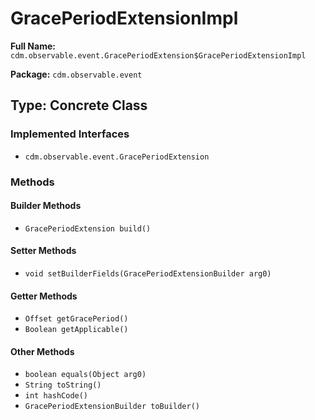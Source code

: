 # GracePeriodExtensionImpl

**Full Name:** `cdm.observable.event.GracePeriodExtension$GracePeriodExtensionImpl`

**Package:** `cdm.observable.event`

## Type: Concrete Class

### Implemented Interfaces

- `cdm.observable.event.GracePeriodExtension`

### Methods

#### Builder Methods

- `GracePeriodExtension build()`

#### Setter Methods

- `void setBuilderFields(GracePeriodExtensionBuilder arg0)`

#### Getter Methods

- `Offset getGracePeriod()`
- `Boolean getApplicable()`

#### Other Methods

- `boolean equals(Object arg0)`
- `String toString()`
- `int hashCode()`
- `GracePeriodExtensionBuilder toBuilder()`

